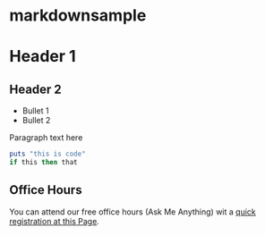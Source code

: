 # markdownsample
# Header 1
## Header 2

+ Bullet 1
+ Bullet 2

Paragraph text here

```ruby
puts "this is code"
if this then that
````
## Office Hours
You can attend our free office hours (Ask Me Anything) wit a [quick registration at this Page](http://www.interactive-clouds.com/about.html#contact).


